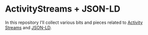 ActivityStreams + JSON-LD
=========================

In this repository I'll collect various bits and pieces related to
[Activity Streams][1] and [JSON-LD][2].


[1]: http://activitystrea.ms/
[2]: http://www.w3.org/TR/json-ld/

